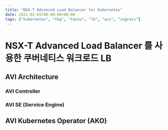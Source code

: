 ```yaml
---
title: "NSX-T Advanced Load Balancer for Kubernetes"
date: 2021-02-01T00:00:00+00:00
tags: ["kubernetes", "tkg", "tanzu", "lb", "avi", "ingress"]
---
```


# NSX-T Advanced Load Balancer 를 사용한 쿠버네티스 워크로드 LB

## AVI Architecture

### AVI Controller
### AVI SE (Service Engine)

## AVI Kubernetes Operator (AKO)


